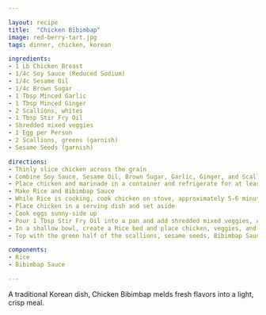 ```yaml
---

layout: recipe
title:  "Chicken Bibimbap"
image: red-berry-tart.jpg
tags: dinner, chicken, korean

ingredients:
- 1 Lb Chicken Breast
- 1/4c Soy Sauce (Reduced Sodium)
- 1/4c Sesame Oil
- 1/4c Brown Sugar
- 1 Tbsp Minced Garlic
- 1 Tbsp Minced Ginger
- 2 Scallions, whites
- 1 Tbsp Stir Fry Oil
- Shredded mixed veggies
- 1 Egg per Person
- 2 Scallions, greens (garnish)
- Sesame Seeds (garnish)

directions:
- Thinly slice chicken across the grain
- Combine Soy Sauce, Sesame Oil, Brown Sugar, Garlic, Ginger, and Scallion Whites as marinade
- Place chicken and marinade in a container and refrigerate for at least half an hour
- Make Rice and Bibimbap Sauce
- While Rice is cooking, cook chicken on stove, approximately 5-6 minutes
- Place chicken in a serving dish and set aside
- Cook eggs sunny-side up
- Pour 1 Tbsp Stir Fry Oil into a pan and add shredded mixed veggies, cooking to desired crispness
- In a shallow bowl, create a Rice bed and place chicken, veggies, and egg in separate piles around the bowl
- Top with the green half of the scallions, sesame seeds, Bibimbap Sauce to taste, and serve

components:
- Rice
- Bibimbap Sauce

---
```


A traditional Korean dish, Chicken Bibimbap melds fresh flavors into a light, crisp meal.
